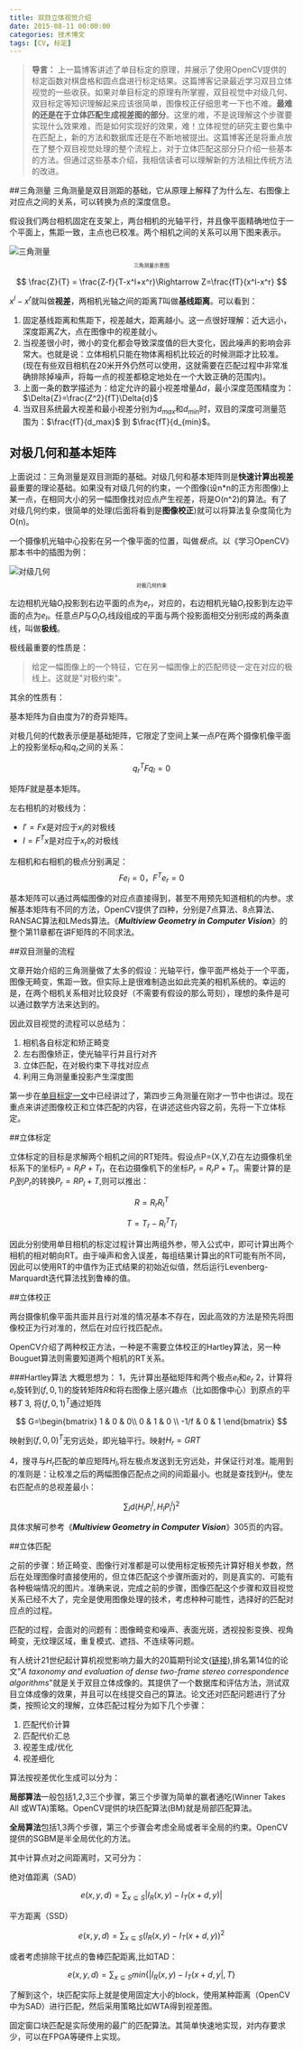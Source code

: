 ```yaml
---
title: 双目立体视觉介绍
date: 2015-08-11 00:00:00
categories: 技术博文
tags: [CV, 标定]
---
```


> **导言：** 上一篇博客讲述了单目标定的原理，并展示了使用OpenCV提供的标定函数对棋盘格和圆点盘进行标定结果。这篇博客记录最近学习双目立体视觉的一些收获。如果对单目标定的原理有所掌握，双目视觉中对级几何、双目标定等知识理解起来应该很简单，图像校正仔细思考一下也不难。**最难的还是在于立体匹配生成视差图的部分**。这里的难，不是说理解这个步骤要实现什么效果难，而是如何实现好的效果，难！立体视觉的研究主要也集中在匹配上，新的方法和数据库还是在不断地被提出。这篇博客还是将重点放在了整个双目视觉处理的整个流程上，对于立体匹配这部分只介绍一些基本的方法。但通过这些基本介绍，我相信读者可以理解新的方法相比传统方法的改进。

<!-- more -->
 
##三角测量
三角测量是双目测距的基础，它从原理上解释了为什么左、右图像上对应点之间的关系，可以转换为点的深度信息。

假设我们两台相机固定在支架上，两台相机的光轴平行，并且像平面精确地位于一个平面上，焦距一致，主点也已校准。两个相机之间的关系可以用下图来表示。

<img src="https://farm1.staticflickr.com/566/19832797853_3fe630ac4e_z.jpg" alt="三角测量" />

<p dir="ltr" align="middle" style="font-size:xx-small"> 三角测量示意图</p>

$$
\frac{Z}{T} = \frac{Z-f}{T-x^l+x^r}\Rightarrow Z=\frac{fT}{x^l-x^r}
$$

$x^l-x^r$就叫做**视差**，两相机光轴之间的距离$T$叫做**基线距离**。可以看到：

 1. 固定基线距离和焦距下，视差越大，距离越小。这一点很好理解：近大远小，深度距离$Z$大，点在图像中的视差就小。
 2. 当视差很小时，微小的变化都会导致深度值的巨大变化，因此噪声的影响会非常大。也就是说：立体相机只能在物体离相机比较近的时候测距才比较准。(现在有些双目相机在20米开外仍然可以使用，这就需要在匹配过程中非常准确排除掉噪声，将每一点的视差都稳定地处在一个大致正确的范围内)。
 3.   上面一条的数学描述为：给定允许的最小视差增量$\Delta d$，最小深度范围精度为：$\Delta{Z}=\frac{Z^2}{fT}\Delta{d}$ 
 4. 当双目系统最大视差和最小视差分别为$d_{max}$和$d_{min}$时，双目的深度可测量范围为：$\frac{fT}{d_max}$ 到 $\frac{fT}{d_{min}$。

 ## 对极几何和基本矩阵
 
上面说过：三角测量是双目测距的基础。对级几何和基本矩阵则是**快速计算出视差**最重要的理论基础。如果没有对级几何的约束，一个图像(设n*n的正方形图像)上某一点，在相同大小的另一幅图像找对应点产生视差，将是O(n^2)的算法。有了对级几何约束，很简单的处理(后面将看到是**图像校正**)就可以将算法复杂度简化为O(n)。

一个摄像机光轴中心投影在另一个像平面的位置，叫做$极点$。以《学习OpenCV》那本书中的插图为例：

<img src="https://farm1.staticflickr.com/280/19835160193_bb3ac02718_z.jpg" alt="对级几何" />

<p dir="ltr" align="middle" style="font-size:xx-small">对极几何约束</p>

左边相机光轴$O_l$投影到右边平面的点为$e_r$，对应的，右边相机光轴$O_r$投影到左边平面的点为$e_l$。任意点$P$与$O_l O_r$线段组成的平面与两个投影面相交分别形成的两条直线，叫做**极线**。

极线最重要的性质是：

>给定一幅图像上的一个特征，它在另一幅图像上的匹配师徒一定在对应的极线上。这就是"对极约束"。

其余的性质有：

基本矩阵为自由度为7的奇异矩阵。

对极几何的代数表示便是基础矩阵，它限定了空间上某一点$P$在两个摄像机像平面上的投影坐标$q_l$和$q_r$之间的关系：

$$
q_r^TFq_l=0
$$

矩阵$F$就是基本矩阵。

左右相机的对极线为：

 - ${I}'=Fx$是对应于$x_l$的对极线
 - $I=F^Tx$是对应于$x_r$的对极线

左相机和右相机的极点分别满足：
$$
Fe_l=0，F^Te_r=0
$$
 
 基本矩阵可以通过两幅图像的对应点直接得到，甚至不用预先知道相机的内参。求解基本矩阵有不同的方法，OpenCV提供了四种，分别是7点算法、8点算法、RANSAC算法和LMeds算法。《***Multiview Geometry in Computer Vision***》的整个第11章都在讲F矩阵的不同求法。

##双目测量的流程

文章开始介绍的三角测量做了太多的假设：光轴平行，像平面严格处于一个平面，图像无畸变，焦距一致。但实际上是很难制造出如此完美的相机系统的。幸运的是，在两个相机关系相对比较良好（不需要有假设的那么苛刻），理想的条件是可以通过数学方法来达到的。

因此双目视觉的流程可以总结为：

 1. 相机各自标定和矫正畸变
 2. 左右图像矫正，使光轴平行并且行对齐
 3. 立体匹配，在对极约束下寻找对应点
 4. 利用三角测量重投影产生深度图

第一步在[单目标定一文](http://pangbo.co/%E6%8A%80%E6%9C%AF%E5%8D%9A%E6%96%87/2015/08/06/%E5%8D%95%E7%9B%B8%E6%9C%BA%E6%A0%87%E5%AE%9A/)中已经讲过了，第四步三角测量在刚才一节中也讲过。现在重点来讲述图像校正和立体匹配的内容，在讲述这些内容之前，先将一下立体标定。

##立体标定

立体标定的目标是求解两个相机之间的RT矩阵。假设点P=(X,Y,Z)在左边摄像机坐标系下的坐标$P_l=R_lP+T_l$，在右边摄像机下的坐标$P_r=R_rP+T_r$。需要计算的是$P_l$到$P_r$的转换$P_r=RP_l+T$,则可以推出：

$$
R=R_rR_l^T
$$

$$
T=T_r-R_l^TT_l
$$

因此分别使用单目相机的标定过程计算出两组外参，带入公式中，即可计算出两个相机的相对朝向RT。由于噪声和舍入误差，每组结果计算出的RT可能有所不同，因此可以使用RT的中值作为正式结果的初始近似值，然后运行Levenberg-Marquardt迭代算法找到鲁棒的值。

##立体校正

两台摄像机像平面共面并且行对准的情况基本不存在，因此高效的方法是预先将图像校正为行对准的，然后在对应行找匹配点。

OpenCV介绍了两种校正方法，一种是不需要立体校正的Hartley算法，另一种Bouguet算法则需要知道两个相机的RT关系。

###Hartley算法
大概思想为：
1，先计算出基础矩阵和两个极点$e_l$和$e_r$
2，计算将$e_r$旋转到$(f,0,1)$的旋转矩阵$R$和将右图像上感兴趣点（比如图像中心）到原点的平移$T$
3,   将$(f,0,1)^T$通过矩阵

$$
G=\begin{bmatrix}
1 & 0 & 0\\ 
0 & 1 & 0 \\ 
-1/f & 0 & 1
\end{bmatrix}
$$

映射到$(f,0,0)^T$无穷远处，即光轴平行。映射$H_r=GRT$

4，搜寻与$H_r$匹配的单应矩阵$H_l$,将左极点发送到无穷远处，并保证行对准。能用到的准则是：让校准之后的两幅图像匹配点之间的间距最小。也就是查找到$H_l$，使左右匹配点的总视差最小：

$$
\sum_i{d(H_lP_i^l,H_lP_i^l)^2}
$$

具体求解可参考《***Multiview Geometry in Computer Vision***》305页的内容。

##立体匹配

之前的步骤：矫正畸变、图像行对准都是可以使用标定板预先计算好相关参数，然后在处理图像时直接使用的，但立体匹配这个步骤所面对的，则是真实的、可能有各种极端情况的图片。准确来说，完成之前的步骤，图像匹配这个步骤和双目视觉关系已经不大了，完全是使用图像处理的技术，考虑种种可能性，选择好的匹配对应点的过程。

匹配的过程，会面对的问题有：图像畸变和噪声、表面光斑，透视投影变换、视角畸变，无纹理区域，重复模式、遮挡、不连续等问题。

有人统计21世纪起计算机视觉影响力最大的20篇期刊论文([链接](http://www.cnblogs.com/youth0826/archive/2012/12/04/2801481.html)),排名第14位的论文"*A taxonomy and evaluation of dense two-frame stereo correspondence algorithms*"就是关于双目立体成像的。其提供了一个数据库和评估方法，测试双目立体成像的效果，并且可以在线提交自己的算法。论文还对匹配问题进行了分类，按照论文的理解，立体匹配过程分为如下几个步骤：

 1. 匹配代价计算
 2. 匹配代价汇总
 3. 视差生成/优化
 4. 视差细化

算法按视差优化生成可以分为：

**局部算法**一般包括1,2,3三个步骤，第三个步骤为简单的赢者通吃(Winner Takes All 或WTA)策略。OpenCV提供的块匹配算法(BM)就是局部匹配算法。

**全局算法**包括1,3两个步骤，第三个步骤会考虑全局或者半全局的约束。OpenCV提供的SGBM是半全局优化的方法。

其中计算点对之间距离时，又可分为：

绝对值距离（SAD）

$$
e(x,y,d)=\sum_{x \subseteq S }\left | I_R(x,y)-I_T(x+d,y) \right |
$$

平方距离（SSD）

$$
e(x,y,d)=\sum_{x \subseteq S } (I_R(x,y)-I_T(x+d,y))^2
$$

或者考虑排除干扰点的鲁棒匹配距离,比如TAD：

$$
e(x,y,d)= \sum_{x \subseteq S }min\{|I_R(x,y)-I_T(x+d,y|,T\}
 $$

了解到这个，块匹配实际上就是使用固定大小的block，使用某种距离（OpenCV中为SAD）进行匹配，然后采用策略比如WTA得到视差图。

固定窗口块匹配是实际使用的最广的匹配算法。其简单快速地实现，对内存要求少，可以在FPGA等硬件上实现。
 







